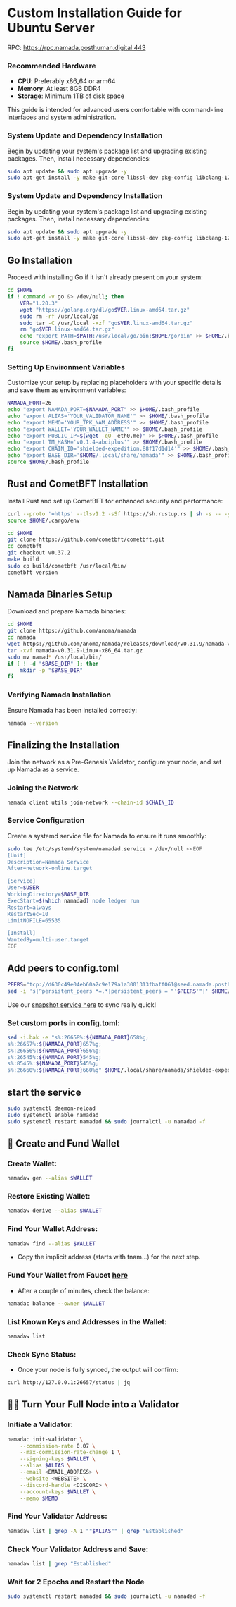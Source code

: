 # Custom Installation Guide for Ubuntu Server

RPC: https://rpc.namada.posthuman.digital:443


### Recommended Hardware

- **CPU**: Preferably x86_64 or arm64
- **Memory**: At least 8GB DDR4
- **Storage**: Minimum 1TB of disk space

This guide is intended for advanced users comfortable with command-line interfaces and system administration.

### System Update and Dependency Installation

Begin by updating your system's package list and upgrading existing packages. Then, install necessary dependencies:

```bash
sudo apt update && sudo apt upgrade -y
sudo apt-get install -y make git-core libssl-dev pkg-config libclang-12-dev build-essential protobuf-compiler
```

### System Update and Dependency Installation

Begin by updating your system's package list and upgrading existing packages. Then, install necessary dependencies:

```bash
sudo apt update && sudo apt upgrade -y
sudo apt-get install -y make git-core libssl-dev pkg-config libclang-12-dev build-essential protobuf-compiler
```

## Go Installation

Proceed with installing Go if it isn't already present on your system:

```bash
cd $HOME
if ! command -v go &> /dev/null; then
    VER="1.20.3"
    wget "https://golang.org/dl/go$VER.linux-amd64.tar.gz"
    sudo rm -rf /usr/local/go
    sudo tar -C /usr/local -xzf "go$VER.linux-amd64.tar.gz"
    rm "go$VER.linux-amd64.tar.gz"
    echo "export PATH=$PATH:/usr/local/go/bin:$HOME/go/bin" >> $HOME/.bash_profile
    source $HOME/.bash_profile
fi
```

### Setting Up Environment Variables

Customize your setup by replacing placeholders with your specific details and save them as environment variables:

```bash
NAMADA_PORT=26
echo "export NAMADA_PORT=$NAMADA_PORT" >> $HOME/.bash_profile
echo "export ALIAS='YOUR_VALIDATOR_NAME'" >> $HOME/.bash_profile
echo "export MEMO='YOUR_TPK_NAM_ADDRESS'" >> $HOME/.bash_profile
echo "export WALLET='YOUR_WALLET_NAME'" >> $HOME/.bash_profile
echo "export PUBLIC_IP=$(wget -qO- eth0.me)" >> $HOME/.bash_profile
echo "export TM_HASH='v0.1.4-abciplus'" >> $HOME/.bash_profile
echo "export CHAIN_ID='shielded-expedition.88f17d1d14'" >> $HOME/.bash_profile
echo "export BASE_DIR='$HOME/.local/share/namada'" >> $HOME/.bash_profile
source $HOME/.bash_profile
```

## Rust and CometBFT Installation

Install Rust and set up CometBFT for enhanced security and performance:

```bash
curl --proto '=https' --tlsv1.2 -sSf https://sh.rustup.rs | sh -s -- -y
source $HOME/.cargo/env

cd $HOME
git clone https://github.com/cometbft/cometbft.git
cd cometbft
git checkout v0.37.2
make build
sudo cp build/cometbft /usr/local/bin/
cometbft version
```

## Namada Binaries Setup

Download and prepare Namada binaries:

```bash
cd $HOME
git clone https://github.com/anoma/namada
cd namada
wget https://github.com/anoma/namada/releases/download/v0.31.9/namada-v0.31.9-Linux-x86_64.tar.gz
tar -xvf namada-v0.31.9-Linux-x86_64.tar.gz
sudo mv namad* /usr/local/bin/
if [ ! -d "$BASE_DIR" ]; then
    mkdir -p "$BASE_DIR"
fi
```

### Verifying Namada Installation

Ensure Namada has been installed correctly:

```bash
namada --version
```

## Finalizing the Installation

Join the network as a Pre-Genesis Validator, configure your node, and set up Namada as a service.

### Joining the Network

```bash
namada client utils join-network --chain-id $CHAIN_ID
```

### Service Configuration

Create a systemd service file for Namada to ensure it runs smoothly:

```bash
sudo tee /etc/systemd/system/namadad.service > /dev/null <<EOF
[Unit]
Description=Namada Service
After=network-online.target

[Service]
User=$USER
WorkingDirectory=$BASE_DIR
ExecStart=$(which namadad) node ledger run
Restart=always
RestartSec=10
LimitNOFILE=65535

[Install]
WantedBy=multi-user.target
EOF
```
## Add peers to config.toml

```bash
PEERS="tcp://d630c49e04eb60a2c9e179a1a3001313fbaff061@seed.namada.posthuman.digital:26656,tcp://7233f22a664457479a6b194f590f2db95c726240@namada-testnet-peer.itrocket.net:33656,tcp://95d58c49e8177dbb67ded1475381011b7c28c375@116.202.241.157:26656,tcp://8a9872e2502be4fd2664dc1477020f36a38a4940@5.78.71.104:26656"
sed -i 's|^persistent_peers *=.*|persistent_peers = "'$PEERS'"|' $HOME/.local/share/namada/shielded-expedition.88f17d1d14/config.toml
```

Use our [snapshot service here](https://nodes.posthuman.digital/chains/namada?tab=snapshot-service) to sync really quick!

### Set custom ports in config.toml:

```bash
sed -i.bak -e "s%:26658%:${NAMADA_PORT}658%g;
s%:26657%:${NAMADA_PORT}657%g;
s%:26656%:${NAMADA_PORT}656%g;
s%:26545%:${NAMADA_PORT}545%g;
s%:8545%:${NAMADA_PORT}545%g;
s%:26660%:${NAMADA_PORT}660%g" $HOME/.local/share/namada/shielded-expedition.88f17d1d14/config.toml
```
## start the service
```bash
sudo systemctl daemon-reload
sudo systemctl enable namadad
sudo systemctl restart namadad && sudo journalctl -u namadad -f
```

## 🔎 Create and Fund Wallet

### Create Wallet:
```bash
namadaw gen --alias $WALLET
```

### Restore Existing Wallet:
```bash
namadaw derive --alias $WALLET
```

### Find Your Wallet Address:
```bash
namadaw find --alias $WALLET
```
- Copy the implicit address (starts with tnam...) for the next step.

### Fund Your Wallet from Faucet [here](https://namada.faucetme.pro/) 
- After a couple of minutes, check the balance:
```bash
namadac balance --owner $WALLET
```

### List Known Keys and Addresses in the Wallet:
```bash
namadaw list
```

### Check Sync Status:
- Once your node is fully synced, the output will confirm:
```bash
curl http://127.0.0.1:26657/status | jq
```

## 🧑‍🎓 Turn Your Full Node into a Validator

### Initiate a Validator:
```bash
namadac init-validator \
    --commission-rate 0.07 \
    --max-commission-rate-change 1 \
    --signing-keys $WALLET \
    --alias $ALIAS \
    --email <EMAIL_ADDRESS> \
    --website <WEBSITE> \
    --discord-handle <DISCORD> \
    --account-keys $WALLET \
    --memo $MEMO
```

### Find Your Validator Address:
```bash
namadaw list | grep -A 1 ""$ALIAS"" | grep "Established"
```

### Check Your Validator Address and Save:
```bash
namadaw list | grep "Established"
```

###  Wait for 2 Epochs and Restart the Node
```bash
sudo systemctl restart namadad && sudo journalctl -u namadad -f
```

